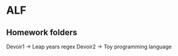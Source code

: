 ALF
===

Homework folders
----------------

Devoir1 -> Leap years regex
Devoir2 -> Toy programming language
